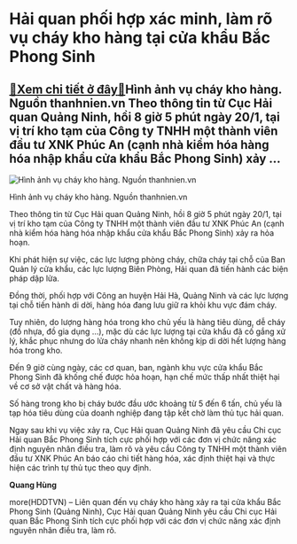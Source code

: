 Hải quan phối hợp xác minh, làm rõ vụ cháy kho hàng tại cửa khẩu Bắc Phong Sinh
===============================================================================

[:gift:Xem chi tiết ở đây:gift:](https://hddtvn.com/hai-quan-phoi-hop-xac-minh-lam-ro-vu-chay-kho-hang-tai-cua-khau-bac-phong-sinh/)Hình ảnh vụ cháy kho hàng. Nguồn thanhnien.vn Theo thông tin từ Cục Hải quan Quảng Ninh, hồi 8 giờ 5 phút ngày 20/1, tại vị trí kho tạm của Công ty TNHH một thành viên đầu tư XNK Phúc An (cạnh nhà kiểm hóa hàng hóa nhập khẩu cửa khẩu Bắc Phong Sinh) xảy …
---------------------------------------------------------------------------------------------------------------------------------------------------------------------------------------------------------------------------------------------------------------





![Hình ảnh vụ cháy kho hàng. Nguồn thanhnien.vn](https://hddtvn.com/wp-content/uploads/2021/01/5456_z2288295136307_9a08393277f4179113e2f1e31a721a69_gtgt.jpg "Hình ảnh vụ cháy kho hàng. Nguồn thanhnien.vn")


Hình ảnh vụ cháy kho hàng. Nguồn thanhnien.vn



Theo thông tin từ Cục Hải quan Quảng Ninh, hồi 8 giờ 5 phút ngày 20/1, tại vị trí kho tạm của Công ty TNHH một thành viên đầu tư XNK Phúc An (cạnh nhà kiểm hóa hàng hóa nhập khẩu cửa khẩu Bắc Phong Sinh) xảy ra hỏa hoạn.


Khi phát hiện sự việc, các lực lượng phòng cháy, chữa cháy tại chỗ của Ban Quản lý cửa khẩu, các lực lượng Biên Phòng, Hải quan đã tiến hành các biện pháp dập lửa.


Đồng thời, phối hợp với Công an huyện Hải Hà, Quảng Ninh và các lực lượng tại chỗ tiến hành di dời, hàng hóa đang lưu giữ ra khỏi khu vực đám cháy.


Tuy nhiên, do lượng hàng hóa trong kho chủ yếu là hàng tiêu dùng, dễ cháy (đồ nhựa, đồ gia dụng …), mặc dù các lực lượng tại cửa khẩu đã cố gắng xử lý, khắc phục nhưng do lửa cháy nhanh nên không kịp di dời hết lượng hàng hóa trong kho.


Đến 9 giờ cùng ngày, các cơ quan, ban, ngành khu vực cửa khẩu Bắc Phong Sinh đã khống chế được hỏa hoạn, hạn chế mức thấp nhất thiệt hại về cơ sở vật chất và hàng hóa.


Số hàng trong kho bị cháy bước đầu ước khoảng từ 5 đến 6 tấn, chủ yếu là tạp hóa tiêu dùng của doanh nghiệp đang tập kết chờ làm thủ tục hải quan.


Ngay sau khi vụ việc xảy ra, Cục Hải quan Quảng Ninh đã yêu cầu Chi cục Hải quan Bắc Phong Sinh tích cực phối hợp với các đơn vị chức năng xác định nguyên nhân điều tra, làm rõ và yêu cầu Công ty TNHH một thành viên đầu tư XNK Phúc An báo cáo chi tiết hàng hóa, xác định thiệt hại và thực hiện các trình tự thủ tục theo quy định.




**Quang Hùng**



more(HDDTVN) – Liên quan đến vụ cháy kho hàng xảy ra tại cửa khẩu Bắc Phong Sinh (Quảng Ninh), Cục Hải quan Quảng Ninh yêu cầu Chi cục Hải quan Bắc Phong Sinh tích cực phối hợp với các đơn vị chức năng xác định nguyên nhân điều tra, làm rõ.

